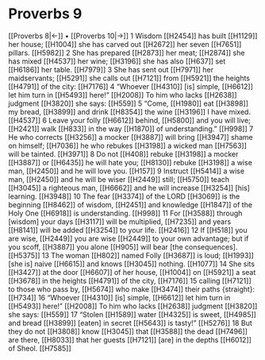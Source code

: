 # Proverbs 9
[[Proverbs 8|←]] • [[Proverbs 10|→]]
1 Wisdom [[H2454]] has built [[H1129]] her house; [[H1004]] she has carved out [[H2672]] her seven [[H7651]] pillars. [[H5982]] 
2 She has prepared [[H2873]] her meat; [[H2874]] she has mixed [[H4537]] her wine; [[H3196]] she has also [[H637]] set [[H6186]] her table. [[H7979]] 
3 She has sent out [[H7971]] her maidservants; [[H5291]] she calls out [[H7121]] from [[H5921]] the heights [[H4791]] of the city: [[H7176]] 
4 “Whoever [[H4310]] [is] simple, [[H6612]] let him turn in [[H5493]] here!” [[H2008]] To him who lacks [[H2638]] judgment [[H3820]] she says: [[H559]] 
5 “Come, [[H1980]] eat [[H3898]] my bread, [[H3899]] and drink [[H8354]] the wine [[H3196]] I have mixed. [[H4537]] 
6 Leave your folly [[H6612]] behind, [[H5800]] and you will live; [[H2421]] walk [[H833]] in the way [[H1870]] of understanding.” [[H998]] 
7 He who corrects [[H3256]] a mocker [[H3887]] will bring [[H3947]] shame on himself; [[H7036]] he who rebukes [[H3198]] a wicked man [[H7563]] will be tainted. [[H3971]] 
8 Do not [[H408]] rebuke [[H3198]] a mocker [[H3887]] or [[H6435]] he will hate you; [[H8130]] rebuke [[H3198]] a wise man, [[H2450]] and he will love you. [[H157]] 
9 Instruct [[H5414]] a wise man, [[H2450]] and he will be wiser [[H2449]] still; [[H5750]] teach [[H3045]] a righteous man, [[H6662]] and he will increase [[H3254]] [his] learning. [[H3948]] 
10 The fear [[H3374]] of the LORD [[H3069]] is the beginning [[H8462]] of wisdom, [[H2451]] and knowledge [[H1847]] of the Holy One [[H6918]] is understanding. [[H998]] 
11 For [[H3588]] through [wisdom]  your days [[H3117]] will be multiplied, [[H7235]] and years [[H8141]] will be added [[H3254]] to your life. [[H2416]] 
12 If [[H518]] you are wise, [[H2449]] you are wise [[H2449]] to your own advantage;  but if you scoff, [[H3887]] you alone [[H905]] will bear [the consequences]. [[H5375]] 
13 The woman [[H802]] named Folly [[H3687]] is loud; [[H1993]] [she is] naive [[H6615]] and knows [[H3045]] nothing. [[H1077]] 
14 She sits [[H3427]] at the door [[H6607]] of her house, [[H1004]] on [[H5921]] a seat [[H3678]] in the heights [[H4791]] of the city, [[H7176]] 
15 calling [[H7121]] to those who pass by, [[H5674]] who make [[H3474]] their paths {straight}: [[H734]] 
16 “Whoever [[H4310]] [is] simple, [[H6612]] let him turn in [[H5493]] here!” [[H2008]] To him who lacks [[H2638]] judgment [[H3820]] she says: [[H559]] 
17 “Stolen [[H1589]] water [[H4325]] is sweet, [[H4985]] and bread [[H3899]] [eaten] in secret [[H5643]] is tasty!” [[H5276]] 
18 But they do not [[H3808]] know [[H3045]] that [[H3588]] the dead [[H7496]] are there, [[H8033]] that her guests [[H7121]] [are] in the depths [[H6012]] of Sheol. [[H7585]] 
